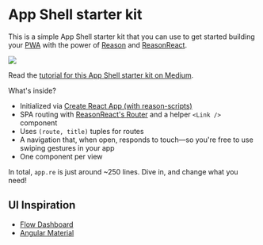 # App Shell starter kit

<p>This is a simple App Shell starter kit that you can use to get started building your <a target="_blank" href="https://developers.google.com/web/progressive-web-apps/">PWA</a> with the power of <a target="_blank" href="https://reasonml.github.io">Reason</a> and <a target="_blank" href="https://reasonml.github.io/reason-react/">ReasonReact</a>.</p>
<img src="https://s3.amazonaws.com/persianturtle/demo.gif">
<p>Read the <a target="_blank" href="">tutorial for this App Shell starter kit on Medium</a>.</p>
<p>What's inside?</p>
<ul>
  <li>Initialized via <a target="_blank" href="https://github.com/reasonml-community/reason-scripts">Create React App (with reason-scripts)</a></li>
  <li>SPA routing with <a target="_blank" href="https://reasonml.github.io/reason-react/docs/en/router.html">ReasonReact's Router</a> and a helper <code>&lt;Link /&gt;</code> component</li>
  <li>Uses <code>(route, title)</code> tuples for routes</li>
  <li>A navigation that, when open, responds to touch&mdash;so you're free to use swiping gestures in your app</li>
  <li>One component per view</li>
</ul>
<p>In total, <code>app.re</code> is just around ~250 lines. Dive in, and change what you need!</p>
<h2>UI Inspiration</h2>
<ul>
  <li><a target="_blank" href="https://flowdash.co/">Flow Dashboard</a></li>
  <li><a target="_blank" href="https://material.angular.io/components/categories">Angular Material</a></li>
</ul>